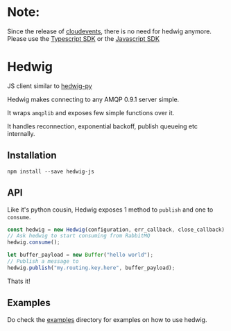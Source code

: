 # Note:

Since the release of [cloudevents](https://cloudevents.io), there is no need for hedwig anymore. Please use the [Typescript SDK](https://github.com/cloudevents/sdk-typescript) or the [Javascript SDK](https://github.com/cloudevents/sdk-javascript)

# Hedwig
JS client similar to [hedwig-py](https://github.com/ofpiyush/hedwig-py)

Hedwig makes connecting to any AMQP 0.9.1 server simple.

It wraps `amqplib` and exposes few simple functions over it. 

It handles reconnection, exponential backoff, publish queueing etc internally.

## Installation

`npm install --save hedwig-js`

## API

Like it's python cousin, Hedwig exposes 1 method to `publish` and one to `consume`.

```js
const hedwig = new Hedwig(configuration, err_callback, close_callback)
// Ask hedwig to start consuming from RabbitMQ
hedwig.consume();

let buffer_payload = new Buffer("hello world");
// Publish a message to 
hedwig.publish("my.routing.key.here", buffer_payload);
```
Thats it!

## Examples

Do check the [examples](https://github.com/ofpiyush/hedwig-js/tree/master/examples) directory for examples on how to use hedwig.
